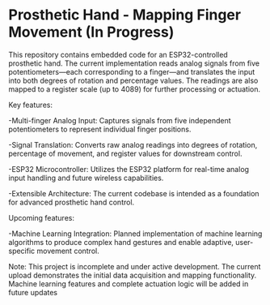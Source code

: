 # Prosthetic Hand - Mapping Finger Movement (In Progress)


This repository contains embedded code for an ESP32-controlled prosthetic hand. The current implementation reads analog signals from five potentiometers—each corresponding to a finger—and translates the input into both degrees of rotation and percentage values. The readings are also mapped to a register scale (up to 4089) for further processing or actuation.

Key features:

-Multi-finger Analog Input: Captures signals from five independent potentiometers to represent individual finger positions.

-Signal Translation: Converts raw analog readings into degrees of rotation, percentage of movement, and register values for downstream control.

-ESP32 Microcontroller: Utilizes the ESP32 platform for real-time analog input handling and future wireless capabilities.

-Extensible Architecture: The current codebase is intended as a foundation for advanced prosthetic hand control.

Upcoming features:

-Machine Learning Integration: Planned implementation of machine learning algorithms to produce complex hand gestures and enable adaptive, user-specific movement control.


Note:
This project is incomplete and under active development. The current upload demonstrates the initial data acquisition and mapping functionality. Machine learning features and complete actuation logic will be added in future updates
